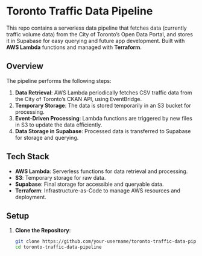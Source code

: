 # Toronto Traffic Data Pipeline

This repo contains a serverless data pipeline that fetches data (currently traffic volume data) from the City of Toronto’s Open Data Portal, and stores it in Supabase for easy querying and future app development. Built with **AWS Lambda** functions and managed with **Terraform**.
## Overview

The pipeline performs the following steps:
1. **Data Retrieval**: AWS Lambda periodically fetches CSV traffic data from the City of Toronto’s CKAN API, using EventBridge.
2. **Temporary Storage**: The data is stored temporarily in an S3 bucket for processing.
3. **Event-Driven Processing**: Lambda functions are triggered by new files in S3 to update the data efficiently.
4. **Data Storage in Supabase**: Processed data is transferred to Supabase for storage and querying.

## Tech Stack

- **AWS Lambda**: Serverless functions for data retrieval and processing.
- **S3**: Temporary storage for raw data.
- **Supabase**: Final storage for accessible and queryable data.
- **Terraform**: Infrastructure-as-Code to manage AWS resources and deployment.

## Setup

1. **Clone the Repository**:
   ```bash
   git clone https://github.com/your-username/toronto-traffic-data-pipeline.git
   cd toronto-traffic-data-pipeline
